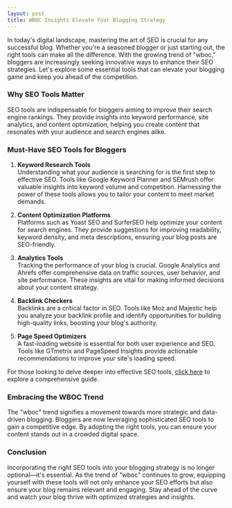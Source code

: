 ```yaml
---
layout: post
title: WBOC Insights Elevate Your Blogging Strategy
---
```



In today's digital landscape, mastering the art of SEO is crucial for any successful blog. Whether you're a seasoned blogger or just starting out, the right tools can make all the difference. With the growing trend of "wboc," bloggers are increasingly seeking innovative ways to enhance their SEO strategies. Let's explore some essential tools that can elevate your blogging game and keep you ahead of the competition.

### Why SEO Tools Matter

SEO tools are indispensable for bloggers aiming to improve their search engine rankings. They provide insights into keyword performance, site analytics, and content optimization, helping you create content that resonates with your audience and search engines alike.

### Must-Have SEO Tools for Bloggers

1. **Keyword Research Tools**  
   Understanding what your audience is searching for is the first step to effective SEO. Tools like Google Keyword Planner and SEMrush offer valuable insights into keyword volume and competition. Harnessing the power of these tools allows you to tailor your content to meet market demands.

2. **Content Optimization Platforms**  
   Platforms such as Yoast SEO and SurferSEO help optimize your content for search engines. They provide suggestions for improving readability, keyword density, and meta descriptions, ensuring your blog posts are SEO-friendly.

3. **Analytics Tools**  
   Tracking the performance of your blog is crucial. Google Analytics and Ahrefs offer comprehensive data on traffic sources, user behavior, and site performance. These insights are vital for making informed decisions about your content strategy.

4. **Backlink Checkers**  
   Backlinks are a critical factor in SEO. Tools like Moz and Majestic help you analyze your backlink profile and identify opportunities for building high-quality links, boosting your blog's authority.

5. **Page Speed Optimizers**  
   A fast-loading website is essential for both user experience and SEO. Tools like GTmetrix and PageSpeed Insights provide actionable recommendations to improve your site's loading speed.

For those looking to delve deeper into effective SEO tools, [click here](https://seoblogtool.com/) to explore a comprehensive guide.

### Embracing the WBOC Trend

The "wboc" trend signifies a movement towards more strategic and data-driven blogging. Bloggers are now leveraging sophisticated SEO tools to gain a competitive edge. By adopting the right tools, you can ensure your content stands out in a crowded digital space.

### Conclusion

Incorporating the right SEO tools into your blogging strategy is no longer optional—it's essential. As the trend of "wboc" continues to grow, equipping yourself with these tools will not only enhance your SEO efforts but also ensure your blog remains relevant and engaging. Stay ahead of the curve and watch your blog thrive with optimized strategies and insights.